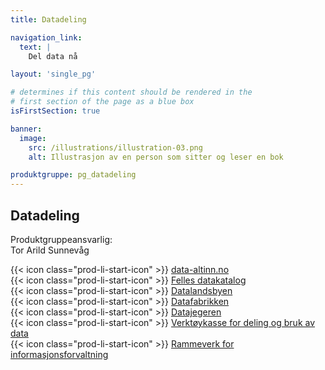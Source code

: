 ```yaml
---
title: Datadeling

navigation_link:
  text: |
    Del data nå

layout: 'single_pg'

# determines if this content should be rendered in the
# first section of the page as a blue box
isFirstSection: true

banner:
  image:
    src: /illustrations/illustration-03.png
    alt: Illustrasjon av en person som sitter og leser en bok

produktgruppe: pg_datadeling
---
```


## Datadeling

Produktgruppeansvarlig:  
Tor Arild Sunnevåg

{{< icon class="prod-li-start-icon" >}} [data-altinn.no](https://data.altinn.no/)  
{{< icon class="prod-li-start-icon" >}} [Felles datakatalog](https://samarbeid.digdir.no/felles-datakatalog/felles-datakatalog/1617)   
{{< icon class="prod-li-start-icon" >}} [Datalandsbyen](https://datalandsbyen.norge.no/)  
{{< icon class="prod-li-start-icon" >}} [Datafabrikken](https://datafabrikken.norge.no/)    
{{< icon class="prod-li-start-icon" >}} [Datajegeren](https://datafabrikken.norge.no/finn-data/datajegeren)  
{{< icon class="prod-li-start-icon" >}} [Verktøykasse for deling og bruk av data](https://www.digdir.no/datadeling/deling-av-data/2243)  
{{< icon class="prod-li-start-icon" >}} [Rammeverk for informasjonsforvaltning](https://www.digdir.no/informasjonsforvaltning/rammeverk-informasjonsforvaltning/3626)  

